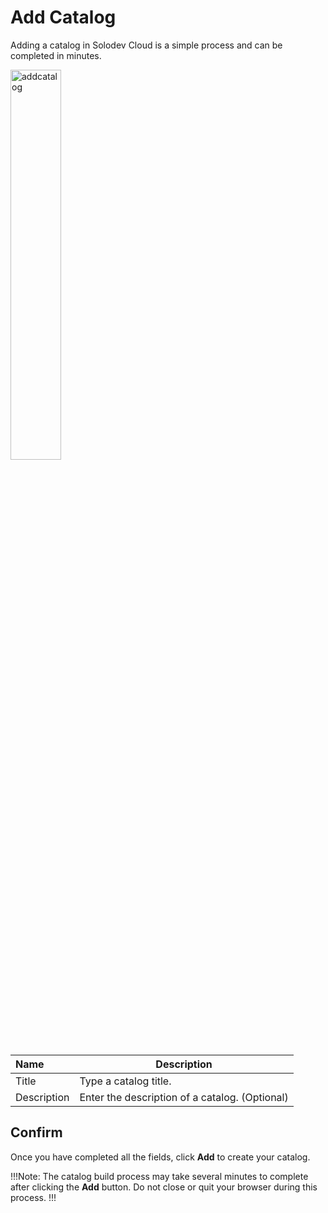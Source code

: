 # Add Catalog

Adding a catalog in Solodev Cloud is a simple process and can be completed in minutes.

<img src="/static/images/addcatalog.jpg" alt="addcatalog" style="width: 40%; display: block"></a>


**Name** | **Description** 
:--- | ---
Title | Type a catalog title.
Description | Enter the description of a catalog. (Optional)


## Confirm

Once you have completed all the fields, click **Add** to create your catalog.

!!!Note:
The catalog build process may take several minutes to complete after clicking the **Add** button. Do not close or quit your browser during this process.
!!!
